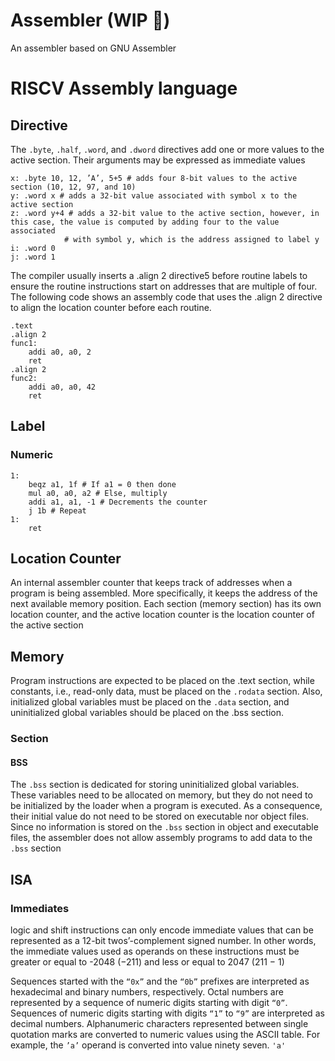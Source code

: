 # Assembler (WIP :construction:)
An assembler based on GNU Assembler

# RISCV Assembly language
## Directive
The `.byte`, `.half`, `.word`, and `.dword` directives add one or more values to the active section. Their
arguments may be expressed as immediate values
```
x: .byte 10, 12, ’A’, 5+5 # adds four 8-bit values to the active section (10, 12, 97, and 10) 
y: .word x # adds a 32-bit value associated with symbol x to the active section
z: .word y+4 # adds a 32-bit value to the active section, however, in this case, the value is computed by adding four to the value associated
            # with symbol y, which is the address assigned to label y
i: .word 0
j: .word 1
```

The compiler usually inserts a .align 2 directive5 before routine labels to ensure
the routine instructions start on addresses that are multiple of four. The following
code shows an assembly code that uses the .align 2 directive to align the location
counter before each routine.
```
.text
.align 2
func1:
    addi a0, a0, 2
    ret
.align 2
func2:
    addi a0, a0, 42
    ret
```

## Label
### Numeric
```
1:
    beqz a1, 1f # If a1 = 0 then done
    mul a0, a0, a2 # Else, multiply
    addi a1, a1, -1 # Decrements the counter
    j 1b # Repeat
1:
    ret
```
## Location Counter
An internal assembler counter that keeps track of
addresses when a program is being assembled. More specifically, it keeps the
address of the next available memory position. Each section (memory section) has its own location
counter, and the active location counter is the location counter of the active section


## Memory
Program instructions are expected to be placed on the .text section, while constants,
i.e., read-only data, must be placed on the `.rodata` section. Also, initialized
global variables must be placed on the `.data` section, and uninitialized global variables
should be placed on the .bss section.

### Section
#### BSS
The `.bss` section is dedicated for storing uninitialized global variables. These variables
need to be allocated on memory, but they do not need to be initialized by the loader
when a program is executed. As a consequence, their initial value do not need to be
stored on executable nor object files. Since no information is stored on the `.bss` section in object and executable files,
the assembler does not allow assembly programs to add data to the `.bss` section

## ISA
### Immediates
logic and shift instructions can only encode immediate values that
can be represented as a 12-bit twos’-complement signed number. In other words, the
immediate values used as operands on these instructions must be greater
or equal to -2048 (−211) and less or equal to 2047 (211 − 1)

Sequences started with the `“0x”` and the `“0b”` prefixes are interpreted as
hexadecimal and binary numbers, respectively. Octal numbers are represented by
a sequence of numeric digits starting with digit `“0”`. Sequences of numeric digits
starting with digits `“1”` to `“9”` are interpreted as decimal numbers.
Alphanumeric characters represented between single quotation marks are converted
to numeric values using the ASCII table. For example, the `’a’` operand is
converted into value ninety seven. `'a'`